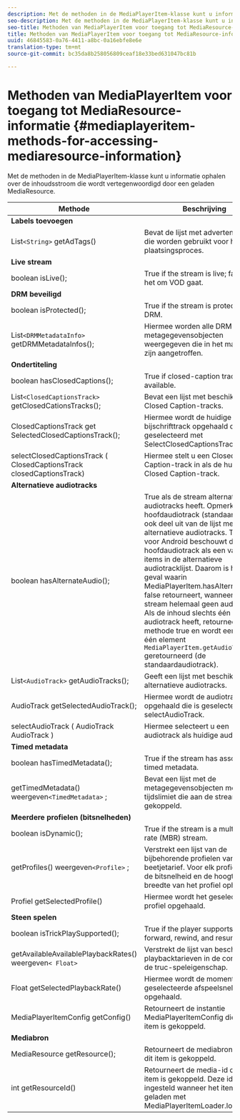 ```yaml
---
description: Met de methoden in de MediaPlayerItem-klasse kunt u informatie ophalen over de inhoudsstroom die wordt vertegenwoordigd door een geladen MediaResource.
seo-description: Met de methoden in de MediaPlayerItem-klasse kunt u informatie ophalen over de inhoudsstroom die wordt vertegenwoordigd door een geladen MediaResource.
seo-title: Methoden van MediaPlayerItem voor toegang tot MediaResource-informatie
title: Methoden van MediaPlayerItem voor toegang tot MediaResource-informatie
uuid: 46845583-0a76-4411-a8bc-0a16ebfe8e6e
translation-type: tm+mt
source-git-commit: bc35da8b258056809ceaf18e33bed631047bc81b

---
```



# Methoden van MediaPlayerItem voor toegang tot MediaResource-informatie {#mediaplayeritem-methods-for-accessing-mediaresource-information}

Met de methoden in de MediaPlayerItem-klasse kunt u informatie ophalen over de inhoudsstroom die wordt vertegenwoordigd door een geladen MediaResource.

| Methode | Beschrijving |
|--- |--- |
| **Labels toevoegen** |  |
| List`<String>` getAdTags() | Bevat de lijst met advertentietags die worden gebruikt voor het plaatsingsproces. |
| **Live stream** |  |
| boolean isLive(); | True if the stream is live; false als het om VOD gaat. |
| **DRM beveiligd** |  |
| boolean isProtected(); | True if the stream is protected DRM. |
| List`<DRMMetadataInfo>` getDRMMetadataInfos(); | Hiermee worden alle DRM-metagegevensobjecten weergegeven die in het manifest zijn aangetroffen. |
| **Ondertiteling** |  |
| boolean hasClosedCaptions(); | True if closed-caption tracks are available. |
| List`<ClosedCaptionsTrack>` getClosedCationsTracks(); | Bevat een lijst met beschikbare Closed Caption-tracks. |
| ClosedCaptionsTrack get SelectedClosedCaptionsTrack(); | Hiermee wordt de huidige gesloten bijschrifttrack opgehaald die is geselecteerd met SelectClosedCaptionsTrack. |
| selectClosedCaptionsTrack ( ClosedCaptionsTrack closedCaptionsTrack) | Hiermee stelt u een Closed Caption-track in als de huidige Closed Caption-track. |
| **Alternatieve audiotracks** |  |
| boolean hasAlternateAudio(); | True als de stream alternatieve audiotracks heeft. Opmerking:  De hoofdaudiotrack (standaard) maakt ook deel uit van de lijst met alternatieve audiotracks.  TVSDK voor Android beschouwt de hoofdaudiotrack als een van de items in de alternatieve audiotracklijst. Daarom is het enige geval waarin MediaPlayerItem.hasAlternateAudio false retourneert, wanneer de stream helemaal geen audio heeft. Als de inhoud slechts één audiotrack heeft, retourneert deze methode true en wordt een lijst met één element `MediaPlayerItem.getAudioTracks` geretourneerd (de standaardaudiotrack). |
| List`<AudioTrack>` getAudioTracks(); | Geeft een lijst met beschikbare alternatieve audiotracks. |
| AudioTrack getSelectedAudioTrack(); | Hiermee wordt de audiotrack opgehaald die is geselecteerd met selectAudioTrack. |
| selectAudioTrack ( AudioTrack AudioTrack ) | Hiermee selecteert u een audiotrack als huidige audiotrack. |
| **Timed metadata** |  |
| boolean hasTimedMetadata(); | True if the stream has associated timed metadata. |
| getTimedMetadata() weergeven`<TimedMetadata>` ; | Bevat een lijst met de metagegevensobjecten met tijdslimiet die aan de stream zijn gekoppeld. |
| **Meerdere profielen (bitsnelheden)** |
| boolean isDynamic(); | True if the stream is a multiple bit rate (MBR) stream. |
| getProfiles() weergeven`<Profile>` ; | Verstrekt een lijst van de bijbehorende profielen van het beetjetarief. Voor elk profiel kunt u de bitsnelheid en de hoogte en breedte van het profiel ophalen. |
| Profiel getSelectedProfile() | Hiermee wordt het geselecteerde profiel opgehaald. |
| **Steen spelen** |  |
| boolean isTrickPlaySupported(); | True if the player supports fast forward, rewind, and resume. |
| getAvailableAvailablePlaybackRates() weergeven`< Float>` | Verstrekt de lijst van beschikbare playbacktarieven in de context van de truc-speleigenschap. |
| Float getSelectedPlaybackRate() | Hiermee wordt de momenteel geselecteerde afspeelsnelheid opgehaald. |
| MediaPlayerItemConfig getConfig() | Retourneert de instantie MediaPlayerItemConfig die aan dit item is gekoppeld. |
| **Mediabron** |  |
| MediaResource getResource(); | Retourneert de mediabron die aan dit item is gekoppeld. |
| int getResourceId() | Retourneert de media-id die aan dit item is gekoppeld. Deze id wordt ingesteld wanneer het item wordt geladen met MediaPlayerItemLoader.load. |